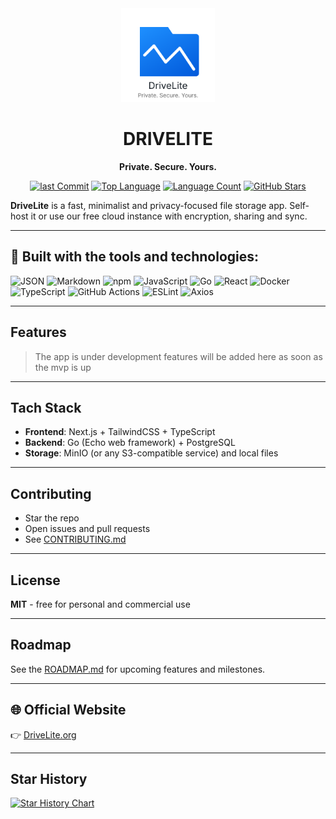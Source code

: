 <div align="center">
  <img src="public/logo.svg" alt="DriveLite Logo" width="150" />

# DRIVELITE

**Private. Secure. Yours.**

[![last Commit](https://img.shields.io/github/last-commit/moukhtar-youssef/DriveLite?style=flat-square)](https://github.com/moukhtar-youssef/DriveLite)
[![Top Language](https://img.shields.io/github/languages/top/moukhtar-youssef/DriveLite?style=flat-square)](https://github.com/moukhtar-youssef/DriveLite)
[![Language Count](https://img.shields.io/github/languages/count/moukhtar-youssef/DriveLite?style=flat-square)](https://github.com/moukhtar-youssef/DriveLite)
[![GitHub Stars](https://img.shields.io/github/stars/moukhtar-youssef/DriveLite?style=social)](https://github.com/moukhtar-youssef/DriveLite/stargazers)

</div>

**DriveLite** is a fast, minimalist and privacy-focused file storage app.
Self-host it or use our free cloud instance with encryption, sharing and sync.

---

## 🔧 Built with the tools and technologies:

![JSON](https://img.shields.io/badge/JSON-000000?style=flat-square&logo=json&logoColor=white)
![Markdown](https://img.shields.io/badge/Markdown-000000?style=flat-square&logo=markdown&logoColor=white)
![npm](https://img.shields.io/badge/NPM-CB3837?style=flat-square&logo=npm&logoColor=white)
![JavaScript](https://img.shields.io/badge/JavaScript-F7DF1E?style=flat-square&logo=javascript&logoColor=black)
![Go](https://img.shields.io/badge/Go-00ADD8?style=flat-square&logo=go&logoColor=white)
![React](https://img.shields.io/badge/React-20232A?style=flat-square&logo=react&logoColor=61DAFB)
![Docker](https://img.shields.io/badge/Docker-2496ED?style=flat-square&logo=docker&logoColor=white)
![TypeScript](https://img.shields.io/badge/TypeScript-3178C6?style=flat-square&logo=typescript&logoColor=white)
![GitHub Actions](https://img.shields.io/badge/GitHub%20Actions-2088FF?style=flat-square&logo=github-actions&logoColor=white)
![ESLint](https://img.shields.io/badge/ESLint-4B32C3?style=flat-square&logo=eslint&logoColor=white)
![Axios](https://img.shields.io/badge/Axios-5A29E4?style=flat-square)

---

## Features

> The app is under development features will be added here as soon as the mvp is up

---

## Tach Stack

- **Frontend**: Next.js + TailwindCSS + TypeScript
- **Backend**: Go (Echo web framework) + PostgreSQL
- **Storage**: MinIO (or any S3-compatible service) and local files

---

## Contributing

- Star the repo
- Open issues and pull requests
- See [CONTRIBUTING.md](./CONTRIBUTING.md)

---

## License

**MIT** - free for personal and commercial use

---

## Roadmap

See the [ROADMAP.md](./ROADMAP.md) for upcoming features and milestones.

---

## 🌐 Official Website

👉 [DriveLite.org](https://drivelite.org)

---

## Star History

[![Star History Chart](https://api.star-history.com/svg?repos=moukhtar-youssef/DriveLite&type=Date)](https://www.star-history.com/#moukhtar-youssef/DriveLite&Date)
